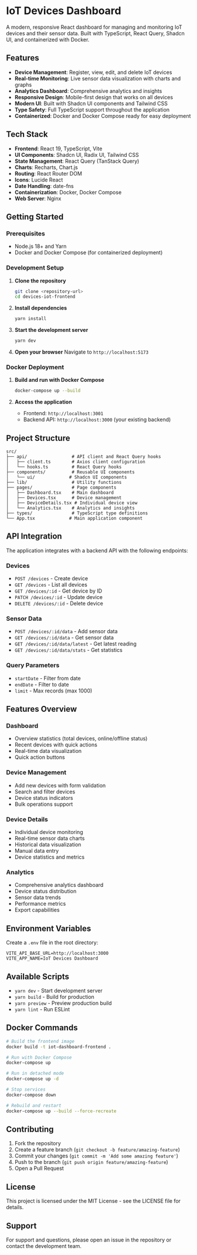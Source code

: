 # IoT Devices Dashboard

A modern, responsive React dashboard for managing and monitoring IoT devices and their sensor data. Built with TypeScript, React Query, Shadcn UI, and containerized with Docker.

## Features

- **Device Management**: Register, view, edit, and delete IoT devices
- **Real-time Monitoring**: Live sensor data visualization with charts and graphs
- **Analytics Dashboard**: Comprehensive analytics and insights
- **Responsive Design**: Mobile-first design that works on all devices
- **Modern UI**: Built with Shadcn UI components and Tailwind CSS
- **Type Safety**: Full TypeScript support throughout the application
- **Containerized**: Docker and Docker Compose ready for easy deployment

## Tech Stack

- **Frontend**: React 19, TypeScript, Vite
- **UI Components**: Shadcn UI, Radix UI, Tailwind CSS
- **State Management**: React Query (TanStack Query)
- **Charts**: Recharts, Chart.js
- **Routing**: React Router DOM
- **Icons**: Lucide React
- **Date Handling**: date-fns
- **Containerization**: Docker, Docker Compose
- **Web Server**: Nginx

## Getting Started

### Prerequisites

- Node.js 18+ and Yarn
- Docker and Docker Compose (for containerized deployment)

### Development Setup

1. **Clone the repository**
   ```bash
   git clone <repository-url>
   cd devices-iot-frontend
   ```

2. **Install dependencies**
   ```bash
   yarn install
   ```

3. **Start the development server**
   ```bash
   yarn dev
   ```

4. **Open your browser**
   Navigate to `http://localhost:5173`

### Docker Deployment

1. **Build and run with Docker Compose**
   ```bash
   docker-compose up --build
   ```

2. **Access the application**
   - Frontend: `http://localhost:3001`
   - Backend API: `http://localhost:3000` (your existing backend)

## Project Structure

```
src/
├── api/                 # API client and React Query hooks
│   ├── client.ts        # Axios client configuration
│   └── hooks.ts         # React Query hooks
├── components/          # Reusable UI components
│   └── ui/             # Shadcn UI components
├── lib/                 # Utility functions
├── pages/               # Page components
│   ├── Dashboard.tsx    # Main dashboard
│   ├── Devices.tsx      # Device management
│   ├── DeviceDetails.tsx # Individual device view
│   └── Analytics.tsx    # Analytics and insights
├── types/               # TypeScript type definitions
└── App.tsx             # Main application component
```

## API Integration

The application integrates with a backend API with the following endpoints:

### Devices
- `POST /devices` - Create device
- `GET /devices` - List all devices
- `GET /devices/:id` - Get device by ID
- `PATCH /devices/:id` - Update device
- `DELETE /devices/:id` - Delete device

### Sensor Data
- `POST /devices/:id/data` - Add sensor data
- `GET /devices/:id/data` - Get sensor data
- `GET /devices/:id/data/latest` - Get latest reading
- `GET /devices/:id/data/stats` - Get statistics

### Query Parameters
- `startDate` - Filter from date
- `endDate` - Filter to date
- `limit` - Max records (max 1000)

## Features Overview

### Dashboard
- Overview statistics (total devices, online/offline status)
- Recent devices with quick actions
- Real-time data visualization
- Quick action buttons

### Device Management
- Add new devices with form validation
- Search and filter devices
- Device status indicators
- Bulk operations support

### Device Details
- Individual device monitoring
- Real-time sensor data charts
- Historical data visualization
- Manual data entry
- Device statistics and metrics

### Analytics
- Comprehensive analytics dashboard
- Device status distribution
- Sensor data trends
- Performance metrics
- Export capabilities

## Environment Variables

Create a `.env` file in the root directory:

```env
VITE_API_BASE_URL=http://localhost:3000
VITE_APP_NAME=IoT Devices Dashboard
```

## Available Scripts

- `yarn dev` - Start development server
- `yarn build` - Build for production
- `yarn preview` - Preview production build
- `yarn lint` - Run ESLint

## Docker Commands

```bash
# Build the frontend image
docker build -t iot-dashboard-frontend .

# Run with Docker Compose
docker-compose up

# Run in detached mode
docker-compose up -d

# Stop services
docker-compose down

# Rebuild and restart
docker-compose up --build --force-recreate
```

## Contributing

1. Fork the repository
2. Create a feature branch (`git checkout -b feature/amazing-feature`)
3. Commit your changes (`git commit -m 'Add some amazing feature'`)
4. Push to the branch (`git push origin feature/amazing-feature`)
5. Open a Pull Request

## License

This project is licensed under the MIT License - see the LICENSE file for details.

## Support

For support and questions, please open an issue in the repository or contact the development team.